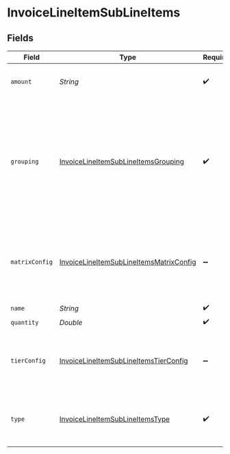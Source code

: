 # InvoiceLineItemSubLineItems


## Fields

| Field                                                                                                                                                                  | Type                                                                                                                                                                   | Required                                                                                                                                                               | Description                                                                                                                                                            | Example                                                                                                                                                                |
| ---------------------------------------------------------------------------------------------------------------------------------------------------------------------- | ---------------------------------------------------------------------------------------------------------------------------------------------------------------------- | ---------------------------------------------------------------------------------------------------------------------------------------------------------------------- | ---------------------------------------------------------------------------------------------------------------------------------------------------------------------- | ---------------------------------------------------------------------------------------------------------------------------------------------------------------------- |
| `amount`                                                                                                                                                               | *String*                                                                                                                                                               | :heavy_check_mark:                                                                                                                                                     | The total amount for this sub line item.                                                                                                                               | 9.00                                                                                                                                                                   |
| `grouping`                                                                                                                                                             | [InvoiceLineItemSubLineItemsGrouping](../../models/shared/InvoiceLineItemSubLineItemsGrouping.md)                                                                      | :heavy_check_mark:                                                                                                                                                     | For configured prices that are split by a grouping key, this will be populated with the key and a value. The `amount` will be the values for this particular grouping. |                                                                                                                                                                        |
| `matrixConfig`                                                                                                                                                         | [InvoiceLineItemSubLineItemsMatrixConfig](../../models/shared/InvoiceLineItemSubLineItemsMatrixConfig.md)                                                              | :heavy_minus_sign:                                                                                                                                                     | Only available if `type` is `matrix`. Contains the values of the matrix that this `sub_line_item` represents.                                                          |                                                                                                                                                                        |
| `name`                                                                                                                                                                 | *String*                                                                                                                                                               | :heavy_check_mark:                                                                                                                                                     | N/A                                                                                                                                                                    | Tier One                                                                                                                                                               |
| `quantity`                                                                                                                                                             | *Double*                                                                                                                                                               | :heavy_check_mark:                                                                                                                                                     | N/A                                                                                                                                                                    | 5                                                                                                                                                                      |
| `tierConfig`                                                                                                                                                           | [InvoiceLineItemSubLineItemsTierConfig](../../models/shared/InvoiceLineItemSubLineItemsTierConfig.md)                                                                  | :heavy_minus_sign:                                                                                                                                                     | Only available if `type` is `tier`. Contains the range of units in this tier and the unit amount.                                                                      |                                                                                                                                                                        |
| `type`                                                                                                                                                                 | [InvoiceLineItemSubLineItemsType](../../models/shared/InvoiceLineItemSubLineItemsType.md)                                                                              | :heavy_check_mark:                                                                                                                                                     | An identifier for a sub line item that is specific to a pricing model.                                                                                                 |                                                                                                                                                                        |